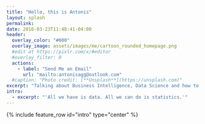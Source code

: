 ```yaml
---
title: "Hello, this is Antonis"
layout: splash
permalink: 
date: 2016-03-23T11:48:41-04:00
header:
  overlay_color: "#000"
  overlay_image: assets/images/me/cartoon_rounded_homepage.png
  #edit at https://pixlr.com/x/#editor
  #overlay_filter: 0
  actions:
    - label: "Send Me an Email"
      url: "mailto:antonisagg@outlook.com"
  #caption: "Photo credit: [**Unsplash**](https://unsplash.com)"
excerpt: "Talking about Business Intelligence, Data Science and how to enable data mindsets accross organisations."
intro: 
  - excerpt: "'All we have is data. All we can do is statistics.'"
---
```

{% include feature_row id="intro" type="center" %}